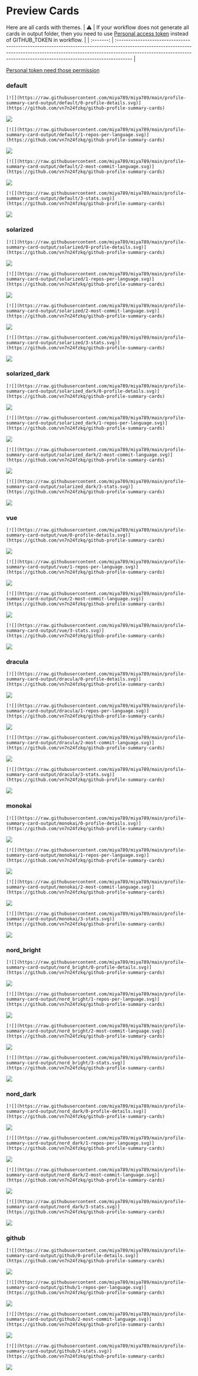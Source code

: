 
# Preview Cards

Here are all cards with themes.
| :warning: | If your workflow does not generate all cards in output folder, then you need to use [Personal access token](https://docs.github.com/en/actions/configuring-and-managing-workflows/creating-and-storing-encrypted-secrets) instead of GITHUB_TOKEN in workflow. |
| :-------: | :------------------------------------------------------------------------------------------------------------------------------------------------------------------------------------------------------------------------------------------------ |

[Personal token need those permission](https://github.com/vn7n24fzkq/github-profile-summary-cards/wiki/Personal-access-token-permissions)


### default


```
[![](https://raw.githubusercontent.com/miya789/miya789/main/profile-summary-card-output/default/0-profile-details.svg)](https://github.com/vn7n24fzkq/github-profile-summary-cards)
```
![](https://raw.githubusercontent.com/miya789/miya789/main/profile-summary-card-output/default/0-profile-details.svg)


```
[![](https://raw.githubusercontent.com/miya789/miya789/main/profile-summary-card-output/default/1-repos-per-language.svg)](https://github.com/vn7n24fzkq/github-profile-summary-cards)
```
![](https://raw.githubusercontent.com/miya789/miya789/main/profile-summary-card-output/default/1-repos-per-language.svg)


```
[![](https://raw.githubusercontent.com/miya789/miya789/main/profile-summary-card-output/default/2-most-commit-language.svg)](https://github.com/vn7n24fzkq/github-profile-summary-cards)
```
![](https://raw.githubusercontent.com/miya789/miya789/main/profile-summary-card-output/default/2-most-commit-language.svg)


```
[![](https://raw.githubusercontent.com/miya789/miya789/main/profile-summary-card-output/default/3-stats.svg)](https://github.com/vn7n24fzkq/github-profile-summary-cards)
```
![](https://raw.githubusercontent.com/miya789/miya789/main/profile-summary-card-output/default/3-stats.svg)


### solarized


```
[![](https://raw.githubusercontent.com/miya789/miya789/main/profile-summary-card-output/solarized/0-profile-details.svg)](https://github.com/vn7n24fzkq/github-profile-summary-cards)
```
![](https://raw.githubusercontent.com/miya789/miya789/main/profile-summary-card-output/solarized/0-profile-details.svg)


```
[![](https://raw.githubusercontent.com/miya789/miya789/main/profile-summary-card-output/solarized/1-repos-per-language.svg)](https://github.com/vn7n24fzkq/github-profile-summary-cards)
```
![](https://raw.githubusercontent.com/miya789/miya789/main/profile-summary-card-output/solarized/1-repos-per-language.svg)


```
[![](https://raw.githubusercontent.com/miya789/miya789/main/profile-summary-card-output/solarized/2-most-commit-language.svg)](https://github.com/vn7n24fzkq/github-profile-summary-cards)
```
![](https://raw.githubusercontent.com/miya789/miya789/main/profile-summary-card-output/solarized/2-most-commit-language.svg)


```
[![](https://raw.githubusercontent.com/miya789/miya789/main/profile-summary-card-output/solarized/3-stats.svg)](https://github.com/vn7n24fzkq/github-profile-summary-cards)
```
![](https://raw.githubusercontent.com/miya789/miya789/main/profile-summary-card-output/solarized/3-stats.svg)


### solarized_dark


```
[![](https://raw.githubusercontent.com/miya789/miya789/main/profile-summary-card-output/solarized_dark/0-profile-details.svg)](https://github.com/vn7n24fzkq/github-profile-summary-cards)
```
![](https://raw.githubusercontent.com/miya789/miya789/main/profile-summary-card-output/solarized_dark/0-profile-details.svg)


```
[![](https://raw.githubusercontent.com/miya789/miya789/main/profile-summary-card-output/solarized_dark/1-repos-per-language.svg)](https://github.com/vn7n24fzkq/github-profile-summary-cards)
```
![](https://raw.githubusercontent.com/miya789/miya789/main/profile-summary-card-output/solarized_dark/1-repos-per-language.svg)


```
[![](https://raw.githubusercontent.com/miya789/miya789/main/profile-summary-card-output/solarized_dark/2-most-commit-language.svg)](https://github.com/vn7n24fzkq/github-profile-summary-cards)
```
![](https://raw.githubusercontent.com/miya789/miya789/main/profile-summary-card-output/solarized_dark/2-most-commit-language.svg)


```
[![](https://raw.githubusercontent.com/miya789/miya789/main/profile-summary-card-output/solarized_dark/3-stats.svg)](https://github.com/vn7n24fzkq/github-profile-summary-cards)
```
![](https://raw.githubusercontent.com/miya789/miya789/main/profile-summary-card-output/solarized_dark/3-stats.svg)


### vue


```
[![](https://raw.githubusercontent.com/miya789/miya789/main/profile-summary-card-output/vue/0-profile-details.svg)](https://github.com/vn7n24fzkq/github-profile-summary-cards)
```
![](https://raw.githubusercontent.com/miya789/miya789/main/profile-summary-card-output/vue/0-profile-details.svg)


```
[![](https://raw.githubusercontent.com/miya789/miya789/main/profile-summary-card-output/vue/1-repos-per-language.svg)](https://github.com/vn7n24fzkq/github-profile-summary-cards)
```
![](https://raw.githubusercontent.com/miya789/miya789/main/profile-summary-card-output/vue/1-repos-per-language.svg)


```
[![](https://raw.githubusercontent.com/miya789/miya789/main/profile-summary-card-output/vue/2-most-commit-language.svg)](https://github.com/vn7n24fzkq/github-profile-summary-cards)
```
![](https://raw.githubusercontent.com/miya789/miya789/main/profile-summary-card-output/vue/2-most-commit-language.svg)


```
[![](https://raw.githubusercontent.com/miya789/miya789/main/profile-summary-card-output/vue/3-stats.svg)](https://github.com/vn7n24fzkq/github-profile-summary-cards)
```
![](https://raw.githubusercontent.com/miya789/miya789/main/profile-summary-card-output/vue/3-stats.svg)


### dracula


```
[![](https://raw.githubusercontent.com/miya789/miya789/main/profile-summary-card-output/dracula/0-profile-details.svg)](https://github.com/vn7n24fzkq/github-profile-summary-cards)
```
![](https://raw.githubusercontent.com/miya789/miya789/main/profile-summary-card-output/dracula/0-profile-details.svg)


```
[![](https://raw.githubusercontent.com/miya789/miya789/main/profile-summary-card-output/dracula/1-repos-per-language.svg)](https://github.com/vn7n24fzkq/github-profile-summary-cards)
```
![](https://raw.githubusercontent.com/miya789/miya789/main/profile-summary-card-output/dracula/1-repos-per-language.svg)


```
[![](https://raw.githubusercontent.com/miya789/miya789/main/profile-summary-card-output/dracula/2-most-commit-language.svg)](https://github.com/vn7n24fzkq/github-profile-summary-cards)
```
![](https://raw.githubusercontent.com/miya789/miya789/main/profile-summary-card-output/dracula/2-most-commit-language.svg)


```
[![](https://raw.githubusercontent.com/miya789/miya789/main/profile-summary-card-output/dracula/3-stats.svg)](https://github.com/vn7n24fzkq/github-profile-summary-cards)
```
![](https://raw.githubusercontent.com/miya789/miya789/main/profile-summary-card-output/dracula/3-stats.svg)


### monokai


```
[![](https://raw.githubusercontent.com/miya789/miya789/main/profile-summary-card-output/monokai/0-profile-details.svg)](https://github.com/vn7n24fzkq/github-profile-summary-cards)
```
![](https://raw.githubusercontent.com/miya789/miya789/main/profile-summary-card-output/monokai/0-profile-details.svg)


```
[![](https://raw.githubusercontent.com/miya789/miya789/main/profile-summary-card-output/monokai/1-repos-per-language.svg)](https://github.com/vn7n24fzkq/github-profile-summary-cards)
```
![](https://raw.githubusercontent.com/miya789/miya789/main/profile-summary-card-output/monokai/1-repos-per-language.svg)


```
[![](https://raw.githubusercontent.com/miya789/miya789/main/profile-summary-card-output/monokai/2-most-commit-language.svg)](https://github.com/vn7n24fzkq/github-profile-summary-cards)
```
![](https://raw.githubusercontent.com/miya789/miya789/main/profile-summary-card-output/monokai/2-most-commit-language.svg)


```
[![](https://raw.githubusercontent.com/miya789/miya789/main/profile-summary-card-output/monokai/3-stats.svg)](https://github.com/vn7n24fzkq/github-profile-summary-cards)
```
![](https://raw.githubusercontent.com/miya789/miya789/main/profile-summary-card-output/monokai/3-stats.svg)


### nord_bright


```
[![](https://raw.githubusercontent.com/miya789/miya789/main/profile-summary-card-output/nord_bright/0-profile-details.svg)](https://github.com/vn7n24fzkq/github-profile-summary-cards)
```
![](https://raw.githubusercontent.com/miya789/miya789/main/profile-summary-card-output/nord_bright/0-profile-details.svg)


```
[![](https://raw.githubusercontent.com/miya789/miya789/main/profile-summary-card-output/nord_bright/1-repos-per-language.svg)](https://github.com/vn7n24fzkq/github-profile-summary-cards)
```
![](https://raw.githubusercontent.com/miya789/miya789/main/profile-summary-card-output/nord_bright/1-repos-per-language.svg)


```
[![](https://raw.githubusercontent.com/miya789/miya789/main/profile-summary-card-output/nord_bright/2-most-commit-language.svg)](https://github.com/vn7n24fzkq/github-profile-summary-cards)
```
![](https://raw.githubusercontent.com/miya789/miya789/main/profile-summary-card-output/nord_bright/2-most-commit-language.svg)


```
[![](https://raw.githubusercontent.com/miya789/miya789/main/profile-summary-card-output/nord_bright/3-stats.svg)](https://github.com/vn7n24fzkq/github-profile-summary-cards)
```
![](https://raw.githubusercontent.com/miya789/miya789/main/profile-summary-card-output/nord_bright/3-stats.svg)


### nord_dark


```
[![](https://raw.githubusercontent.com/miya789/miya789/main/profile-summary-card-output/nord_dark/0-profile-details.svg)](https://github.com/vn7n24fzkq/github-profile-summary-cards)
```
![](https://raw.githubusercontent.com/miya789/miya789/main/profile-summary-card-output/nord_dark/0-profile-details.svg)


```
[![](https://raw.githubusercontent.com/miya789/miya789/main/profile-summary-card-output/nord_dark/1-repos-per-language.svg)](https://github.com/vn7n24fzkq/github-profile-summary-cards)
```
![](https://raw.githubusercontent.com/miya789/miya789/main/profile-summary-card-output/nord_dark/1-repos-per-language.svg)


```
[![](https://raw.githubusercontent.com/miya789/miya789/main/profile-summary-card-output/nord_dark/2-most-commit-language.svg)](https://github.com/vn7n24fzkq/github-profile-summary-cards)
```
![](https://raw.githubusercontent.com/miya789/miya789/main/profile-summary-card-output/nord_dark/2-most-commit-language.svg)


```
[![](https://raw.githubusercontent.com/miya789/miya789/main/profile-summary-card-output/nord_dark/3-stats.svg)](https://github.com/vn7n24fzkq/github-profile-summary-cards)
```
![](https://raw.githubusercontent.com/miya789/miya789/main/profile-summary-card-output/nord_dark/3-stats.svg)


### github


```
[![](https://raw.githubusercontent.com/miya789/miya789/main/profile-summary-card-output/github/0-profile-details.svg)](https://github.com/vn7n24fzkq/github-profile-summary-cards)
```
![](https://raw.githubusercontent.com/miya789/miya789/main/profile-summary-card-output/github/0-profile-details.svg)


```
[![](https://raw.githubusercontent.com/miya789/miya789/main/profile-summary-card-output/github/1-repos-per-language.svg)](https://github.com/vn7n24fzkq/github-profile-summary-cards)
```
![](https://raw.githubusercontent.com/miya789/miya789/main/profile-summary-card-output/github/1-repos-per-language.svg)


```
[![](https://raw.githubusercontent.com/miya789/miya789/main/profile-summary-card-output/github/2-most-commit-language.svg)](https://github.com/vn7n24fzkq/github-profile-summary-cards)
```
![](https://raw.githubusercontent.com/miya789/miya789/main/profile-summary-card-output/github/2-most-commit-language.svg)


```
[![](https://raw.githubusercontent.com/miya789/miya789/main/profile-summary-card-output/github/3-stats.svg)](https://github.com/vn7n24fzkq/github-profile-summary-cards)
```
![](https://raw.githubusercontent.com/miya789/miya789/main/profile-summary-card-output/github/3-stats.svg)

